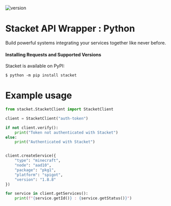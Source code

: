 ![version](https://img.shields.io/github/v/release/simonmaribo/Stacket-API-Wrapper?label=Version&style=plastic) 
# Stacket API Wrapper : Python
Build powerful systems integrating your services together like never before.

#### Installing Requests and Supported Versions

Stacket is available on PyPI:

```console
$ python -m pip install stacket
```

# Example usage
```python
from stacket.StacketClient import StacketClient

client = StacketClient("auth-token")

if not client.verify():
    print("Token not authenticated with Stacket")
else:
    print("Authenticated with Stacket")


client.createService({
    "type": "minecraft",
    "node": "aad10",
    "package": "pkg1",
    "platform": "spigot",
    "version": "1.8.8"
})

for service in client.getServices():
    print(f"{service.getId()} : {service.getStatus()}")
```
